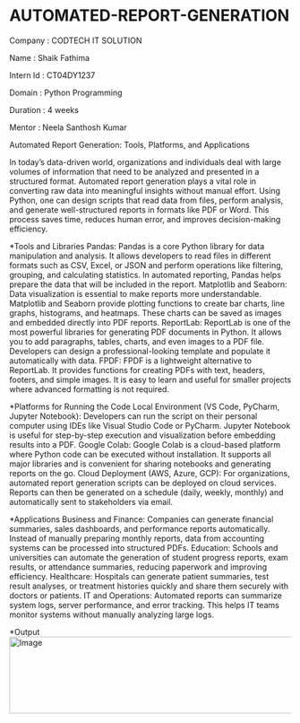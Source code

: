 # AUTOMATED-REPORT-GENERATION

Company : CODTECH IT SOLUTION

Name :  Shaik Fathima

Intern Id : CT04DY1237

Domain :  Python Programming

Duration : 4 weeks

Mentor :  Neela Santhosh Kumar  

Automated Report Generation: Tools, Platforms, and Applications

In today’s data-driven world, organizations and individuals deal with large volumes of information that need to be analyzed and presented in a structured format. Automated report generation plays a vital role in converting raw data into meaningful insights without manual effort. Using Python, one can design scripts that read data from files, perform analysis, and generate well-structured reports in formats like PDF or Word. This process saves time, reduces human error, and improves decision-making efficiency.

*Tools and Libraries
Pandas:
Pandas is a core Python library for data manipulation and analysis. It allows developers to read files in different formats such as CSV, Excel, or JSON and perform operations like filtering, grouping, and calculating statistics. In automated reporting, Pandas helps prepare the data that will be included in the report.
Matplotlib and Seaborn:
Data visualization is essential to make reports more understandable. Matplotlib and Seaborn provide plotting functions to create bar charts, line graphs, histograms, and heatmaps. These charts can be saved as images and embedded directly into PDF reports.
ReportLab:
ReportLab is one of the most powerful libraries for generating PDF documents in Python. It allows you to add paragraphs, tables, charts, and even images to a PDF file. Developers can design a professional-looking template and populate it automatically with data.
FPDF:
FPDF is a lightweight alternative to ReportLab. It provides functions for creating PDFs with text, headers, footers, and simple images. It is easy to learn and useful for smaller projects where advanced formatting is not required.

*Platforms for Running the Code
Local Environment (VS Code, PyCharm, Jupyter Notebook):
Developers can run the script on their personal computer using IDEs like Visual Studio Code or PyCharm. Jupyter Notebook is useful for step-by-step execution and visualization before embedding results into a PDF.
Google Colab:
Google Colab is a cloud-based platform where Python code can be executed without installation. It supports all major libraries and is convenient for sharing notebooks and generating reports on the go.
Cloud Deployment (AWS, Azure, GCP):
For organizations, automated report generation scripts can be deployed on cloud services. Reports can then be generated on a schedule (daily, weekly, monthly) and automatically sent to stakeholders via email.

*Applications
Business and Finance:
Companies can generate financial summaries, sales dashboards, and performance reports automatically. Instead of manually preparing monthly reports, data from accounting systems can be processed into structured PDFs.
Education:
Schools and universities can automate the generation of student progress reports, exam results, or attendance summaries, reducing paperwork and improving efficiency.
Healthcare:
Hospitals can generate patient summaries, test result analyses, or treatment histories quickly and share them securely with doctors or patients.
IT and Operations:
Automated reports can summarize system logs, server performance, and error tracking. This helps IT teams monitor systems without manually analyzing large logs.

*Output
<img width="858" height="137" alt="Image" src="https://github.com/user-attachments/assets/b26754ad-b8ef-462e-9a1b-0f00ed174b90" />
